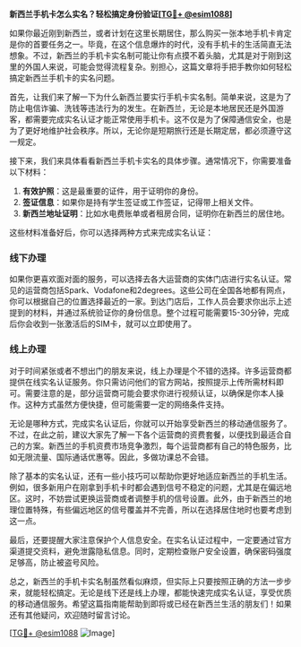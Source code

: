 **新西兰手机卡怎么实名？轻松搞定身份验证[[TG💪+ @esim1088](https://t.me/s/esim1088)]**

如果你最近刚到新西兰，或者计划在这里长期居住，那么购买一张本地手机卡肯定是你的首要任务之一。毕竟，在这个信息爆炸的时代，没有手机卡的生活简直无法想象。不过，新西兰的手机卡实名制可能让你有点摸不着头脑，尤其是对于刚到这里的外国人来说，可能会觉得流程复杂。别担心，这篇文章将手把手教你如何轻松搞定新西兰手机卡的实名问题。

首先，让我们来了解一下为什么新西兰要实行手机卡实名制。简单来说，这是为了防止电信诈骗、洗钱等违法行为的发生。在新西兰，无论是本地居民还是外国游客，都需要完成实名认证才能正常使用手机卡。这不仅是为了保障通信安全，也是为了更好地维护社会秩序。所以，无论你是短期旅行还是长期定居，都必须遵守这一规定。

接下来，我们来具体看看新西兰手机卡实名的具体步骤。通常情况下，你需要准备以下材料：

1. **有效护照**：这是最重要的证件，用于证明你的身份。
2. **签证信息**：如果你是持有学生签证或工作签证，记得带上相关文件。
3. **新西兰地址证明**：比如水电费账单或者租房合同，证明你在新西兰的居住地。

这些材料准备好后，你可以选择两种方式来完成实名认证：

### 线下办理

如果你更喜欢面对面的服务，可以选择去各大运营商的实体门店进行实名认证。常见的运营商包括Spark、Vodafone和2degrees。这些公司在全国各地都有网点，你可以根据自己的位置选择最近的一家。到达门店后，工作人员会要求你出示上述提到的材料，并通过系统验证你的身份信息。整个过程可能需要15-30分钟，完成后你会收到一张激活后的SIM卡，就可以立即使用了。

### 线上办理

对于时间紧张或者不想出门的朋友来说，线上办理是个不错的选择。许多运营商都提供在线实名认证服务。你只需访问他们的官方网站，按照提示上传所需材料即可。需要注意的是，部分运营商可能会要求你进行视频认证，以确保是你本人操作。这种方式虽然方便快捷，但可能需要一定的网络条件支持。

无论是哪种方式，完成实名认证后，你就可以开始享受新西兰的移动通信服务了。不过，在此之前，建议大家先了解一下各个运营商的资费套餐，以便找到最适合自己的方案。新西兰的手机资费市场竞争激烈，每个运营商都有自己的特色服务，比如无限流量、国际通话优惠等。因此，多做功课总不会错。

除了基本的实名认证，还有一些小技巧可以帮助你更好地适应新西兰的手机生活。例如，很多新用户在刚拿到手机卡时都会遇到信号不稳定的问题，尤其是在偏远地区。这时，不妨尝试更换运营商或者调整手机的信号设置。此外，由于新西兰的地理位置特殊，有些偏远地区的信号覆盖并不完善，所以在选择居住地时也要考虑到这一点。

最后，还要提醒大家注意保护个人信息安全。在实名认证过程中，一定要通过官方渠道提交资料，避免泄露隐私信息。同时，定期检查账户安全设置，确保密码强度足够高，防止被盗号风险。

总之，新西兰的手机卡实名制虽然看似麻烦，但实际上只要按照正确的方法一步步来，就能轻松搞定。无论是线下还是线上办理，都能快速完成实名认证，享受优质的移动通信服务。希望这篇指南能帮助到即将或已经在新西兰生活的朋友们！如果还有其他疑问，欢迎随时留言讨论。

[[TG💪+ @esim1088](https://t.me/s/esim1088) ![Image](https://i.postimg.cc/4NQfJmqS/Snipaste-2025-05-13-00-14-12.png)]